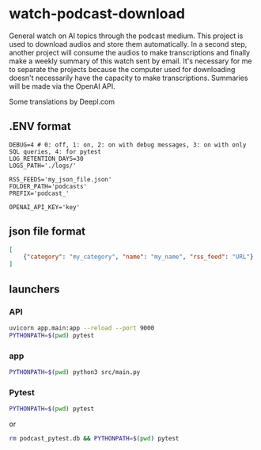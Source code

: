 # watch-podcast-download
General watch on AI topics through the podcast medium. This project is used to download audios and store them automatically. In a second step, another project will consume the audios to make transcriptions and finally make a weekly summary of this watch sent by email. It's necessary for me to separate the projects because the computer used for downloading doesn't necessarily have the capacity to make transcriptions. Summaries will be made via the OpenAI API.

Some translations by Deepl.com

## .ENV format

```dotenv
DEBUG=4 # 0: off, 1: on, 2: on with debug messages, 3: on with only SQL queries, 4: for pytest
LOG_RETENTION_DAYS=30
LOGS_PATH='./logs/'

RSS_FEEDS='my_json_file.json'
FOLDER_PATH='podcasts'
PREFIX='podcast_'

OPENAI_API_KEY='key'
```

## json file format

```json
[
    {"category": "my_category", "name": "my_name", "rss_feed": "URL"}
]
```

## launchers

### API

```bash
uvicorn app.main:app --reload --port 9000
PYTHONPATH=$(pwd) pytest
```

### app

```bash
PYTHONPATH=$(pwd) python3 src/main.py
```

### Pytest

```bash
PYTHONPATH=$(pwd) pytest
```

or

```bash
rm podcast_pytest.db && PYTHONPATH=$(pwd) pytest
```